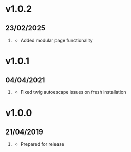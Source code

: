 
# v1.0.2
##  23/02/2025

1. [](#new)
    * Added modular page functionality

# v1.0.1
##  04/04/2021

1. [](#bugfix)
    * Fixed twig autoescape issues on fresh installation

# v1.0.0
##  21/04/2019

1. [](#new)
    * Prepared for release
